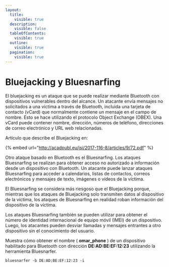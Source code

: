 ```yaml
---
layout:
  title:
    visible: true
  description:
    visible: false
  tableOfContents:
    visible: true
  outline:
    visible: true
  pagination:
    visible: true
---
```


# Bluejacking y Bluesnarfing

El bluejacking es un ataque que se puede realizar mediante Bluetooth con dispositivos vulnerables dentro del alcance. Un atacante envía mensajes no solicitados a una víctima a través de Bluetooth, incluida una tarjeta de contacto (vCard) que normalmente contiene un mensaje en el campo de nombre. Esto se hace utilizando el protocolo Object Exchange (OBEX). Una vCard puede contener nombre, dirección, números de teléfono, direcciones de correo electrónico y URL web relacionadas.

Artículo que describe el Bluejacking en:

{% embed url="http://acadpubl.eu/jsi/2017-116-8/articles/9/72.pdf" %}

Otro ataque basado en Bluetooth es el Bluesnarfing. Los ataques Bluesnarfing se realizan para obtener acceso no autorizado a información desde un dispositivo con Bluetooth. Un atacante puede lanzar ataques Bluesnarfing para acceder a calendarios, listas de contactos, correos electrónicos y mensajes de texto, imágenes o vídeos de la víctima.

El Bluesnarfing se considera más riesgoso que el Bluejacking porque, mientras que los ataques de Bluejacking solo transmiten datos al dispositivo de la víctima, los ataques de Bluesnarfing en realidad roban información del dispositivo de la víctima.

Los ataques Bluesnarfing también se pueden utilizar para obtener el número de identidad internacional de equipo móvil (IMEI) de un dispositivo. Luego, los atacantes pueden desviar llamadas y mensajes entrantes a otro dispositivo sin el conocimiento del usuario.

Muestra cómo obtener el nombre ( **omar\_phone** ) de un dispositivo habilitado para Bluetooth con dirección **DE:AD:BE:EF:12:23** utilizando la herramienta Bluesnarfer.

```
bluesnarfer -b DE:AD:BE:EF:12:23 -i
```
